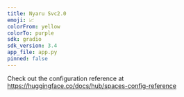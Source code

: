 ```yaml
---
title: Nyaru Svc2.0
emoji: 📈
colorFrom: yellow
colorTo: purple
sdk: gradio
sdk_version: 3.4
app_file: app.py
pinned: false
---
```


Check out the configuration reference at https://huggingface.co/docs/hub/spaces-config-reference
